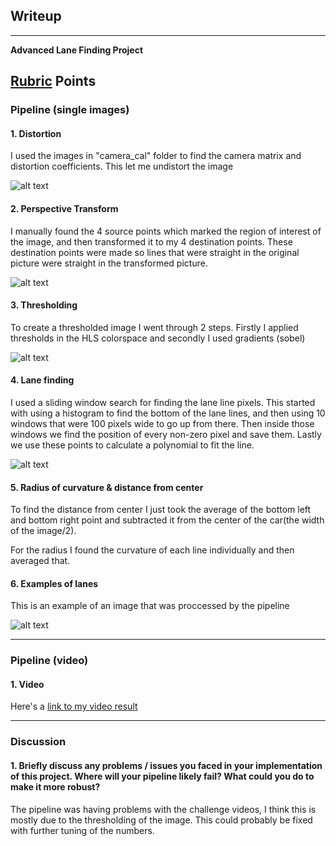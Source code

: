 ## Writeup 

---

**Advanced Lane Finding Project**


[//]: # (Image References)

[image1]: ./examples/undistorted.png "Undistorted"
[image2]: ./test_images/perspectiveTransform.jpg "Road Transformed"
[image3]: ./examples/thresholded.jpg "Binary Example"
[image4]: ./examples/warped_straight_lines.jpg "Warp Example"
[image5]: ./examples/slidingwindow.jpg "Fit Visual"
[image6]: ./examples/final.jpg "Output"
[video1]: ./project_video.mp4 "Video"

## [Rubric](https://review.udacity.com/#!/rubrics/571/view) Points


### Pipeline (single images)


#### 1. Distortion
I used the images in "camera_cal" folder to find the camera matrix and distortion coefficients. This let me undistort the image


![alt text][image2]

#### 2. Perspective Transform
I manually found the 4 source points which marked the region of interest of the image, and then transformed it to my 4 destination points. These destination points were made so lines that were straight in the original picture were straight in the transformed picture.


![alt text][image3]

#### 3. Thresholding 
To create a thresholded image I went through 2 steps. Firstly I applied thresholds in the HLS colorspace and secondly I used gradients (sobel)

![alt text][image4]

#### 4. Lane finding
I used a sliding window search for finding the lane line pixels. This started with using a histogram to find the bottom of the lane lines, and then using 10 windows that were 100 pixels wide to go up from there. Then inside those windows we find the position of every non-zero pixel and save them. Lastly we use these points to calculate a polynomial to fit the line. 

![alt text][image5]

#### 5. Radius of curvature & distance from center
To find the distance from center I just took the average of the bottom left and bottom right point and subtracted it from the center of the car(the width of the image/2). 

For the radius I found the curvature of each line individually and then averaged that. 

#### 6. Examples of lanes
This is an example of an image that was proccessed by the pipeline

![alt text][image6]

---

### Pipeline (video)

#### 1. Video

Here's a [link to my video result](./project_video_output.mp4)

---

### Discussion

#### 1. Briefly discuss any problems / issues you faced in your implementation of this project.  Where will your pipeline likely fail?  What could you do to make it more robust?

The pipeline was having problems with the challenge videos, I think this is mostly due to the thresholding of the image. This could probably be fixed with further tuning of the numbers. 